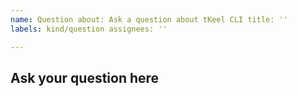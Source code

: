 ```yaml
---
name: Question about: Ask a question about tKeel CLI title: ''
labels: kind/question assignees: ''

---
```


## Ask your question here
